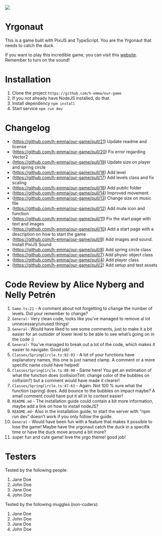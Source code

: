 <img src= 'https://media.giphy.com/media/xULW8jyFTUgwNAPJIs/giphy.gif'>

# Yrgonaut

This is a game bulit with PixiJS and TypeScript. You are the Yrgonaut that needs to catch the duck.

If you want to play this incredible game, you can visit this [website](https://yrgonaut.netlify.app/). Remember to turn on the sound!

# Installation

1. Clone the project `https://github.com/h-emma/our-game`
2. If you not already have NodeJS installed, do that.
3. Install dependency `npm install`
4. Start service `npm run dev`

# Changelog

-   (https://github.com/h-emma/our-game/pull/21) Update readme and license
-   (https://github.com/h-emma/our-game/pull/20) Fix error regarding Vector2
-   (https://github.com/h-emma/our-game/pull/19) Update size on player and spring circle
-   (https://github.com/h-emma/our-game/pull/18) Add level
-   (https://github.com/h-emma/our-game/pull/17) Add levels class and fix scaling
-   (https://github.com/h-emma/our-game/pull/16) Add public folder
-   (https://github.com/h-emma/our-game/pull/14) Improved movement
-   (https://github.com/h-emma/our-game/pull/13) Change size on music file
-   (https://github.com/h-emma/our-game/pull/12) Add mute icon and function
-   (https://github.com/h-emma/our-game/pull/11) Fix the start page with text and images
-   (https://github.com/h-emma/our-game/pull/10) Add a start page with a description on how to start the game
-   (https://github.com/h-emma/our-game/pull/9) Add images and sound. Install PixiJS Sound
-   (https://github.com/h-emma/our-game/pull/8) Add spring circle class
-   (https://github.com/h-emma/our-game/pull/7) Add physic object class
-   (https://github.com/h-emma/our-game/pull/4) Add player class
-   (https://github.com/h-emma/our-game/pull/2) Add setup and test assets

# Code Review by Alice Nyberg and Nelly Petrén

1. `Game.ts:21` - A comment about not forgetting to change the number of levels. Did your remember to change?
2. `General`- Very clean code, looks like you’ve managed to remove al lot unnecessary/unused things!
3. `General`- Would have liked to see some comments, just to make it a bit easier for an outsider of lower level to be able to see what’s going on in the code :)
4. `General`- You’ve managed to break out a lot of the code, which makes it easier to navigate. Good job!
5. `Classes/SpringCircle.ts:92-93` - A lot of your functions have explanatory names, this one is just named clamp. A comment or a more specific name could have helped!
6. `Classes/SpringCircle.ts:80-90` - Same here! You get an estimation of what the function does (collisionTint: change color of the bubbles on collision?) but a comment would have made it clearer!
7. `Classes/SpringCircle.ts:47-63` - Again. Not 100 % sure what the function (spring) does. Add bounce to the bubbles on impact maybe? A small comment could have put it all in to context easier!
8. `README.md` - The installation guide could contain a bit more information, maybe add a link on how to install nodeJS?
9. `README.md`- Also in the installation guide, to start the server with “npm run dev” doesn’t work if you only follow the guide.
10. `General` - Would have been fun with a feature that makes it possible to lose the game! Maybe have the yrgonaut catch the duck in a specifik time or have the duck move around a bit more?
11. super fun and cute game! love the yrgo theme! good job!

# Testers

Tested by the following people:

1. Jane Doe
2. John Doe
3. Jane Doe
4. John Doe

Tested by the following muggles (non-coders):

1. Jane Doe
2. John Doe
3. Jane Doe
4. John Doe
